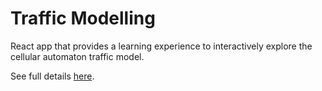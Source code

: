 # Traffic Modelling

React app that provides a learning experience to interactively explore the cellular automaton traffic model.

See full details [here](https://docs.google.com/document/d/1pENkfJKarDmNEqXQjNhvqfYmSXCWjIUkBVO22helrH8/edit?usp=sharing).
